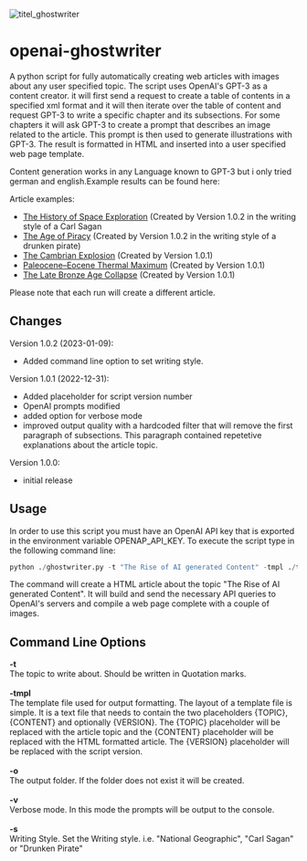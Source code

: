 ![titel_ghostwriter](https://user-images.githubusercontent.com/2202567/210897677-50993627-cd0d-4dbf-8ed8-d90d330ae7b7.jpg)
# openai-ghostwriter

A python script for fully automatically creating web articles with images about any user specified topic. The script uses OpenAI's GPT-3 as a content creator. it will first send a request to create a table of contents in a specified xml format and it will then iterate over the table of content and request GPT-3 to write a specific chapter and its subsections. For some chapters it will ask GPT-3 to create a prompt that describes an image related to the article. This prompt is then used to generate illustrations with GPT-3. The result is formatted in HTML and inserted into a user specified web page template. 

Content generation works in any Language known to GPT-3 but i only tried german and english.Example results can be found here: 

Article examples:

* [The History of Space Exploration](https://beltoforion.de/de/gpt3-ghostwriter/article_space_exploration/index.php)  (Created by Version 1.0.2 in the writing style of a Carl Sagan
* [The Age of Piracy](https://beltoforion.de/de/gpt3-ghostwriter/article_age_of_piracy/index.php)  (Created by Version 1.0.2 in the writing style of a drunken pirate)
* [The Cambrian Explosion](https://beltoforion.de/de/gpt3-ghostwriter/article_cambrian_explosion/index.php)  (Created by Version 1.0.1)
* [Paleocene–Eocene Thermal Maximum](https://beltoforion.de/de/gpt3-ghostwriter/article_petm/index.php)  (Created by Version 1.0.1)
* [The Late Bronze Age Collapse](https://beltoforion.de/de/gpt3-ghostwriter/article_late_bronze_age_collapse/index.php)  (Created by Version 1.0.1)

Please note that each run will create a different article. 

## Changes

Version 1.0.2 (2023-01-09):
* Added command line option to set writing style.

Version 1.0.1 (2022-12-31):
* Added placeholder for script version number
* OpenAI prompts modified
* added option for verbose mode
* improved output quality with a hardcoded filter that will remove the first paragraph of subsections. This paragraph contained repetetive explanations about the article topic. 

Version 1.0.0:
* initial release

## Usage

In order to use this script you must have an OpenAI API key that is exported in the environment variable OPENAP_API_KEY.
To execute the script type in the following command line:

```python
python ./ghostwriter.py -t "The Rise of AI generated Content" -tmpl ./template.html -o ai_content
```

The command will create a HTML article about the topic "The Rise of AI generated Content". It will build and send the necessary API queries to OpenAI's servers and compile a web page complete with a couple of images. 

 ## Command Line Options

<b>-t</b><br/> The topic to write about. Should be written in Quotation marks.
<br/><br/>
<b>-tmpl</b><br/> The template file used for output formatting. The layout of a template file is simple. It is a text file that needs to contain the two placeholders {TOPIC}, {CONTENT} and optionally {VERSION}. The {TOPIC} placeholder will be replaced with the article topic and the {CONTENT} placeholder will be replaced with the HTML formatted article. The {VERSION} placeholder will be replaced with the script version.
<br/><br/>
<b>-o</b><br/> The output folder. If the folder does not exist it will be created.
<br/><br/>
<b>-v</b><br/> Verbose mode. In this mode the prompts will be output to the console.
<br/><br/>
<b>-s</b><br/> Writing Style. Set the Writing style. i.e. "National Geographic", "Carl Sagan" or "Drunken Pirate"
<br/><br/>
 
